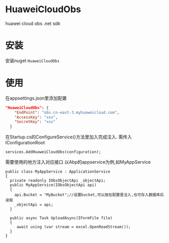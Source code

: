 # HuaweiCloudObs
huawei cloud obs .net sdk

# 安装
安装nuget `HuaweiCloudObs`

# 使用
在appsettings.json里添加配置
```json
"HuaweiCloudObs": {
    "EndPoint": "obs.cn-east-3.myhuaweicloud.com",
    "AccessKey": "xxx",
    "SecretKey": "xxx"
  }
```

在Startup.cs的ConfigureService()方法里加入完成注入. 需传入IConfigurationRoot
```CSharp
services.AddHuaweiCloudObs(configuration);
```

需要使用的地方注入对应接口
以Abp的appservice为例,如MyAppService
```CSharp
public class MyAppService : ApplicationService
{
  private readonly IObsObjectApi _objectApi;
  public MyAppService(IObsObjectApi api)
  {
    api.Bucket = "MyBucket";//设置bucket,可以放在配置里注入,也可存入数据库后读取
    _objectApi = api;
  }

  public async Task UploadAsync(IFormFile file)
  {
     await using (var stream = excel.OpenReadStream());
  }
}
```
